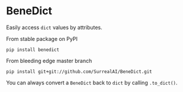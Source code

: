 # BeneDict

Easily access `dict` values by attributes.

From stable package on PyPI

```
pip install benedict
```

From bleeding edge master branch

```
pip install git+git://github.com/SurrealAI/BeneDict.git
```

You can always convert a `BeneDict` back to `dict` by calling `.to_dict()`.
